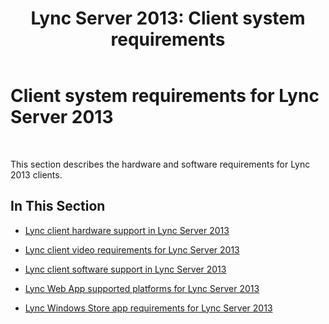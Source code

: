 ﻿---
title: 'Lync Server 2013: Client system requirements'
TOCTitle: Client system requirements
ms:assetid: 38f3a465-dac1-4381-bc59-270a4ef07ced
ms:mtpsurl: https://technet.microsoft.com/en-us/library/Gg425865(v=OCS.15)
ms:contentKeyID: 48183900
ms.date: 07/23/2014
mtps_version: v=OCS.15
---

# Client system requirements for Lync Server 2013

 


This section describes the hardware and software requirements for Lync 2013 clients.

## In This Section

  - [Lync client hardware support in Lync Server 2013](lync-server-2013-lync-client-hardware-support.md)

  - [Lync client video requirements for Lync Server 2013](lync-server-2013-lync-client-video-requirements.md)

  - [Lync client software support in Lync Server 2013](lync-server-2013-lync-client-software-support.md)

  - [Lync Web App supported platforms for Lync Server 2013](lync-server-2013-lync-web-app-supported-platforms.md)

  - [Lync Windows Store app requirements for Lync Server 2013](lync-server-2013-lync-windows-store-app-requirements.md)

